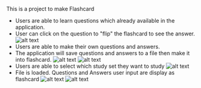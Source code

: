 This is a project to make Flashcard

- Users are able to learn questions which already available in the application. 
- User can click on the question to "flip" the flashcard to see the answer.
![alt text](https://i.imgur.com/wyN1Y9el.png)
- Users are able to make their own questions and answers. 
- The application will save questions and answers to a file then make it into flashcard.
![alt text](https://i.imgur.com/BcOE8I0l.png) 
![alt text](https://i.imgur.com/qZo0wWSl.png)
- Users are able to select which study set they want to study
![alt text](https://i.imgur.com/rLaXRWFl.png)
- File is loaded. Questions and Answers user input are display as flashcard
![alt text](https://i.imgur.com/XSxbF8rl.png)
![alt text](https://i.imgur.com/7siuBsbl.png)


